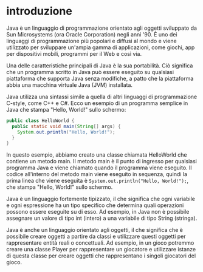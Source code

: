 # introduzione

Java è un linguaggio di programmazione orientato agli oggetti sviluppato da Sun Microsystems (ora Oracle Corporation) negli anni '90. È uno dei linguaggi di programmazione più popolari e diffusi al mondo e viene utilizzato per sviluppare un'ampia gamma di applicazioni, come giochi, app per dispositivi mobili, programmi per il Web e così via.

Una delle caratteristiche principali di Java è la sua portabilità. Ciò significa che un programma scritto in Java può essere eseguito su qualsiasi piattaforma che supporta Java senza modifiche, a patto che la piattaforma abbia una macchina virtuale Java (JVM) installata.

Java utilizza una sintassi simile a quella di altri linguaggi di programmazione C-style, come C++ e C#. Ecco un esempio di un programma semplice in Java che stampa "Hello, World!" sullo schermo:

```java
public class HelloWorld {
  public static void main(String[] args) {
    System.out.println("Hello, World!");
  }
}
```

In questo esempio, abbiamo creato una classe chiamata HelloWorld che contiene un metodo main. Il metodo main è il punto di ingresso per qualsiasi programma Java e viene chiamato quando il programma viene eseguito. Il codice all'interno del metodo main viene eseguito in sequenza, quindi la prima linea che viene eseguita è `System.out.println("Hello, World!");`, che stampa "Hello, World!" sullo schermo.

Java è un linguaggio fortemente tipizzato, il che significa che ogni variabile e ogni espressione ha un tipo specifico che determina quali operazioni possono essere eseguite su di esso. Ad esempio, in Java non è possibile assegnare un valore di tipo int (intero) a una variabile di tipo String (stringa).

Java è anche un linguaggio orientato agli oggetti, il che significa che è possibile creare oggetti a partire da classi e utilizzare questi oggetti per rappresentare entità reali o concettuali. Ad esempio, in un gioco potremmo creare una classe Player per rappresentare un giocatore e utilizzare istanze di questa classe per creare oggetti che rappresentano i singoli giocatori del gioco.